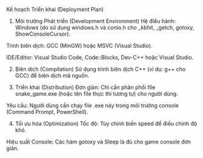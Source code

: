 Kế hoạch Triển khai (Deployment Plan)

1. Môi trường Phát triển (Development Environment)
Hệ điều hành: Windows (do sử dụng windows.h và conio.h cho _kbhit, _getch, gotoxy, ShowConsoleCursor).

Trình biên dịch: GCC (MinGW) hoặc MSVC (Visual Studio).

IDE/Editor: Visual Studio Code, Code::Blocks, Dev-C++ hoặc Visual Studio.

2. Biên dịch (Compilation)
Sử dụng trình biên dịch C++ (ví dụ: g++ cho GCC) để biên dịch mã nguồn.


3. Triển khai (Distribution)
Đơn giản: Chỉ cần phân phối file snake_game.exe (hoặc tên file thực thi tương tự) cho người dùng.

Yêu cầu: Người dùng cần chạy file .exe này trong môi trường console (Command Prompt, PowerShell).

4. Tối ưu hóa (Optimization)
Tốc độ: Tùy chỉnh biến speed để điều chỉnh độ khó.

Hiệu suất Console: Các hàm gotoxy và Sleep là đủ cho game console đơn giản.